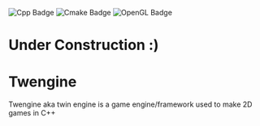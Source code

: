 ![Cpp Badge](https://img.shields.io/badge/C++17-blue?style=for-the-badge&logo=c%2B%2B)
![Cmake Badge](https://img.shields.io/badge/CMAKE-orange?style=for-the-badge&logo=cmake)
![OpenGL Badge](https://img.shields.io/badge/OPENGL-orange?style=for-the-badge&logo=opengl&logoColor=white)

# Under Construction :)

# Twengine
Twengine aka twin engine is a game engine/framework used to make 2D games in C++
